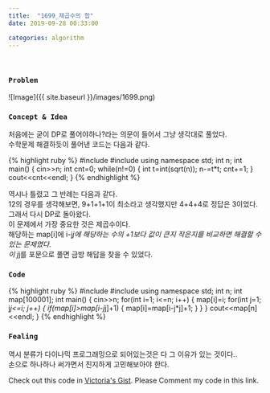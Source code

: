 ```yaml
---
title:  "1699_제곱수의 합"
date: 2019-09-28 00:33:00

categories: algorithm
---
```


<br>

### `Problem`
![Image]({{ site.baseurl }}/images/1699.png)
<br>

### `Concept & Idea`
처음에는 굳이 DP로 풀어야하나?라는 의문이 들어서 그냥 생각대로 풀었다.<br>
수학문제 해결하듯이 풀어낸 코드는 다음과 같다.<br>

{% highlight ruby %}
#include <iostream>
#include <cmath>
using namespace std;
int n;
int main() {
    cin>>n;
    int cnt=0;
    while(n!=0) {
        int t=int(sqrt(n));
        n-=t*t;
        cnt+=1;
    }
    cout<<cnt<<endl;
}
{% endhighlight %}

역시나 틀렸고 그 반례는 다음과 같다.<br>
12의 경우를 생각해보면, 9+1+1+1이 최소라고 생각했지만 4+4+4로 정답은 3이었다.<br>
그래서 다시 DP로 돌아왔다.<br>
이 문제에서 가장 중요한 것은 제곱수이다.<br>
해당하는 map[i]에 i-j*j에 해당하는 수의 +1보다 값이 큰지 작은지를 비교하면 해결할 수 있는 문제였다.<br>
이 j*j를 포문으로 풀면 금방 해답을 찾을 수 있었다.<br>

### `Code`
{% highlight ruby %}
#include <iostream>
#include <vector>
using namespace std;
int n;
int map[100001];
int main() {
    cin>>n;
    for(int i=1; i<=n; i++) {
        map[i]=i;
        for(int j=1; j*j<=i; j++) {
            if(map[i]>map[i-j*j]+1) {
                map[i]=map[i-j*j]+1;
            }
        }
    }
    cout<<map[n]<<endl;
}
{% endhighlight %}
<br>

### `Fealing`
역시 분류가 다이나믹 프로그래밍으로 되어있는것은 다 그 이유가 있는 것이다.. <br>
손으로 하나하나 써가면서 진지하게 고민해보아야 한다. <br>

Check out this code in [Victoria's Gist][Vic's gist]. Please Comment my code in this link.

[Vic's gist]: https://gist.github.com/victoriagjh/9a978d438a84507d7e7092ef4a56d25a

